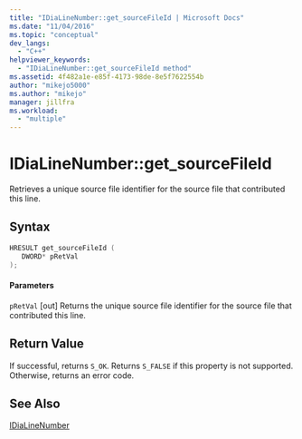 ```yaml
---
title: "IDiaLineNumber::get_sourceFileId | Microsoft Docs"
ms.date: "11/04/2016"
ms.topic: "conceptual"
dev_langs:
  - "C++"
helpviewer_keywords:
  - "IDiaLineNumber::get_sourceFileId method"
ms.assetid: 4f482a1e-e85f-4173-98de-8e5f7622554b
author: "mikejo5000"
ms.author: "mikejo"
manager: jillfra
ms.workload:
  - "multiple"
---
```

# IDiaLineNumber::get_sourceFileId
Retrieves a unique source file identifier for the source file that contributed this line.

## Syntax

```C++
HRESULT get_sourceFileId ( 
   DWORD* pRetVal
);
```

#### Parameters
 `pRetVal`
 [out] Returns the unique source file identifier for the source file that contributed this line.

## Return Value
 If successful, returns `S_OK`. Returns `S_FALSE` if this property is not supported. Otherwise, returns an error code.

## See Also
 [IDiaLineNumber](../../debugger/debug-interface-access/idialinenumber.md)